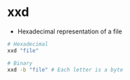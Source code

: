 # xxd

- Hexadecimal representation of a file

```sh
# Hexadecimal
xxd "file"

# Binary
xxd -b "file" # Each letter is a byte
```
